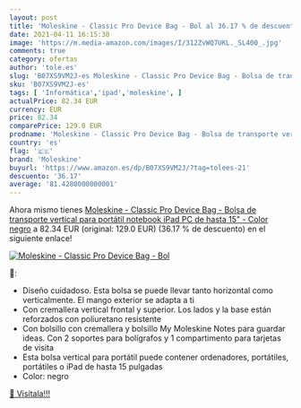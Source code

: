 ```yaml
---
layout: post
title: 'Moleskine - Classic Pro Device Bag - Bol al 36.17 % de descuento'
date: 2021-04-11 16:15:38
image: 'https://m.media-amazon.com/images/I/312ZvWQ7UKL._SL400_.jpg'
comments: true
category: ofertas
author: 'tole.es'
slug: 'B07XS9VM2J-es Moleskine - Classic Pro Device Bag - Bolsa de transporte...'
sku: 'B07XS9VM2J-es'
tags: [ 'Informática','ipad','moleskine', ]
actualPrice: 82.34 EUR
currency: EUR
price: 82.34
comparePrice: 129.0 EUR
prodname: 'Moleskine - Classic Pro Device Bag - Bolsa de transporte vertical para portátil  notebook  iPad  PC de hasta 15" - Color negro'
country: 'es'
flag: '🇪🇸'
brand: 'Moleskine'
buyurl: 'https://www.amazon.es/dp/B07XS9VM2J/?tag=tolees-21'
descuento: '36.17'
average: '81.4280000000001'
---
```


Ahora mismo tienes [Moleskine - Classic Pro Device Bag - Bolsa de transporte vertical para portátil  notebook  iPad  PC de hasta 15" - Color negro](https://www.amazon.es/dp/B07XS9VM2J/?tag=tolees-21) a 82.34 EUR (original: 129.0 EUR) (36.17 %  de descuento) en el siguiente enlace!

[![Moleskine - Classic Pro Device Bag - Bol](https://m.media-amazon.com/images/I/312ZvWQ7UKL._SL400_.jpg)](https://www.amazon.es/dp/B07XS9VM2J/?tag=tolees-21)

🔎:

- Diseño cuidadoso. Esta bolsa se puede llevar tanto horizontal como verticalmente. El mango exterior se adapta a ti
- Con cremallera vertical frontal y superior. Los lados y la base están reforzados con poliuretano resistente
- Con bolsillo con cremallera y bolsillo My Moleskine Notes para guardar ideas. Con 2 soportes para bolígrafos y 1 compartimento para tarjetas de visita
- Esta bolsa vertical para portátil puede contener ordenadores, portátiles, portátiles o iPad de hasta 15 pulgadas
- Color: negro

[🛒 Visítala!!!](https://www.amazon.es/dp/B07XS9VM2J/?tag=tolees-21)
